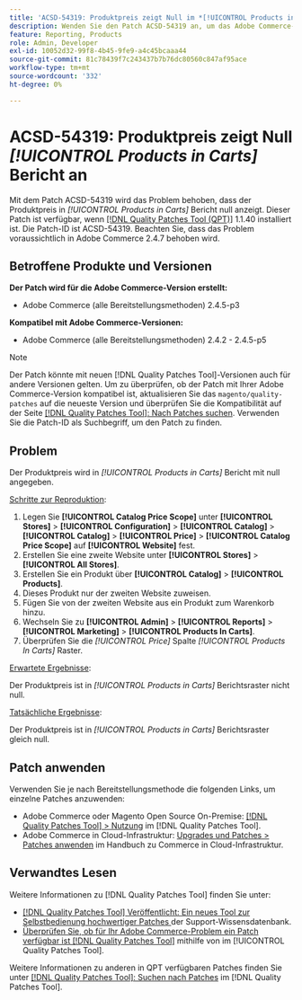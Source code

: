 ```yaml
---
title: 'ACSD-54319: Produktpreis zeigt Null im *[!UICONTROL Products in Carts]* Bericht'
description: Wenden Sie den Patch ACSD-54319 an, um das Adobe Commerce-Problem zu beheben, bei dem der Produktpreis im Bericht *[!UICONTROL Products in Carts]* null anzeigt
feature: Reporting, Products
role: Admin, Developer
exl-id: 10052d32-99f8-4b45-9fe9-a4c45bcaaa44
source-git-commit: 81c78439f7c243437b7b76dc80560c847af95ace
workflow-type: tm+mt
source-wordcount: '332'
ht-degree: 0%

---
```


# ACSD-54319: Produktpreis zeigt Null *[!UICONTROL Products in Carts]* Bericht an

Mit dem Patch ACSD-54319 wird das Problem behoben, dass der Produktpreis in *[!UICONTROL Products in Carts]* Bericht null anzeigt. Dieser Patch ist verfügbar, wenn [[!DNL Quality Patches Tool (QPT)]](https://experienceleague.adobe.com/de/docs/commerce-knowledge-base/kb/announcements/commerce-announcements/magento-quality-patches-released-new-tool-to-self-serve-quality-patches) 1.1.40 installiert ist. Die Patch-ID ist ACSD-54319. Beachten Sie, dass das Problem voraussichtlich in Adobe Commerce 2.4.7 behoben wird.

## Betroffene Produkte und Versionen

**Der Patch wird für die Adobe Commerce-Version erstellt:**

* Adobe Commerce (alle Bereitstellungsmethoden) 2.4.5-p3

**Kompatibel mit Adobe Commerce-Versionen:**

* Adobe Commerce (alle Bereitstellungsmethoden) 2.4.2 - 2.4.5-p5

>[!NOTE]
>
>Der Patch könnte mit neuen [!DNL Quality Patches Tool]-Versionen auch für andere Versionen gelten. Um zu überprüfen, ob der Patch mit Ihrer Adobe Commerce-Version kompatibel ist, aktualisieren Sie das `magento/quality-patches` auf die neueste Version und überprüfen Sie die Kompatibilität auf der Seite [[!DNL Quality Patches Tool]: Nach Patches suchen](https://experienceleague.adobe.com/tools/commerce-quality-patches/index.html?lang=de). Verwenden Sie die Patch-ID als Suchbegriff, um den Patch zu finden.

## Problem

Der Produktpreis wird in *[!UICONTROL Products in Carts]* Bericht mit null angegeben.

<u>Schritte zur Reproduktion</u>:

1. Legen Sie **[!UICONTROL Catalog Price Scope]** unter **[!UICONTROL Stores]** > **[!UICONTROL Configuration]** > **[!UICONTROL Catalog]** > **[!UICONTROL Catalog]** > **[!UICONTROL Price]** > **[!UICONTROL Catalog Price Scope]** auf **[!UICONTROL Website]** fest.
1. Erstellen Sie eine zweite Website unter **[!UICONTROL Stores]** > **[!UICONTROL All Stores]**.
1. Erstellen Sie ein Produkt über **[!UICONTROL Catalog]** > **[!UICONTROL Products]**.
1. Dieses Produkt nur der zweiten Website zuweisen.
1. Fügen Sie von der zweiten Website aus ein Produkt zum Warenkorb hinzu.
1. Wechseln Sie zu **[!UICONTROL Admin]** > **[!UICONTROL Reports]** > **[!UICONTROL Marketing]** > **[!UICONTROL Products In Carts]**.
1. Überprüfen Sie die *[!UICONTROL Price]* Spalte *[!UICONTROL Products In Carts]* Raster.

<u>Erwartete Ergebnisse</u>:

Der Produktpreis ist in *[!UICONTROL Products in Carts]* Berichtsraster nicht null.

<u>Tatsächliche Ergebnisse</u>:

Der Produktpreis ist in *[!UICONTROL Products in Carts]* Berichtsraster gleich null.

## Patch anwenden

Verwenden Sie je nach Bereitstellungsmethode die folgenden Links, um einzelne Patches anzuwenden:

* Adobe Commerce oder Magento Open Source On-Premise: [[!DNL Quality Patches Tool] > Nutzung](/help/tools/quality-patches-tool/usage.md) im [!DNL Quality Patches Tool].
* Adobe Commerce in Cloud-Infrastruktur: [Upgrades und Patches > Patches anwenden](https://experienceleague.adobe.com/docs/commerce-cloud-service/user-guide/develop/upgrade/apply-patches.html?lang=de) im Handbuch zu Commerce in Cloud-Infrastruktur.

## Verwandtes Lesen

Weitere Informationen zu [!DNL Quality Patches Tool] finden Sie unter:

* [[!DNL Quality Patches Tool] Veröffentlicht: Ein neues Tool zur Selbstbedienung hochwertiger Patches ](https://experienceleague.adobe.com/de/docs/commerce-knowledge-base/kb/announcements/commerce-announcements/magento-quality-patches-released-new-tool-to-self-serve-quality-patches) der Support-Wissensdatenbank.
* [Überprüfen Sie, ob für Ihr Adobe Commerce-Problem ein Patch verfügbar ist [!DNL Quality Patches Tool]](/help/tools/quality-patches-tool/patches-available-in-qpt/check-patch-for-magento-issue-with-magento-quality-patches.md) mithilfe von im [!UICONTROL Quality Patches Tool].


Weitere Informationen zu anderen in QPT verfügbaren Patches finden Sie unter [[!DNL Quality Patches Tool]: Suchen nach Patches](https://experienceleague.adobe.com/tools/commerce-quality-patches/index.html?lang=de) im [!DNL Quality Patches Tool].
